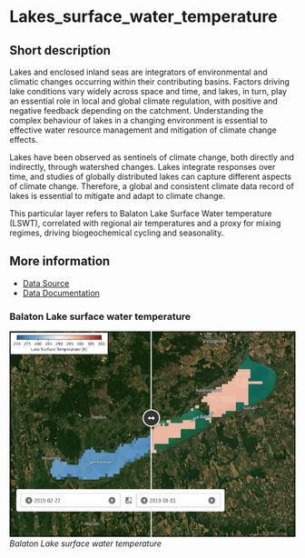 # Lakes_surface_water_temperature

## Short description

Lakes and enclosed inland seas are integrators of environmental and climatic changes occurring within their contributing basins. 
Factors driving lake conditions vary widely across space and time, and lakes, in turn, play an essential role in local and global climate regulation, with positive and negative feedback depending on the catchment. 
Understanding the complex behaviour of lakes in a changing environment is essential to effective water resource management and mitigation of climate change effects. 

Lakes have been observed as sentinels of climate change, both directly and indirectly, through watershed changes. 
Lakes integrate responses over time, and studies of globally distributed lakes can capture different aspects of climate change. 
Therefore, a global and consistent climate data record of lakes is essential to mitigate and adapt to climate change.

This particular layer refers to Balaton Lake Surface Water temperature (LSWT), correlated with regional air temperatures and a proxy for mixing regimes, driving biogeochemical cycling and seasonality.

## More information

- [Data Source](https://catalogue.ceda.ac.uk/uuid/a07deacaffb8453e93d57ee214676304)
- [Data Documentation](https://climate.esa.int/en/projects/lakes/key-documents-lakes/)

### Balaton Lake surface water temperature

![Example datasets outputs](Balaton_surface_water_temperature.png)<br>
*Balaton Lake surface water temperature*
